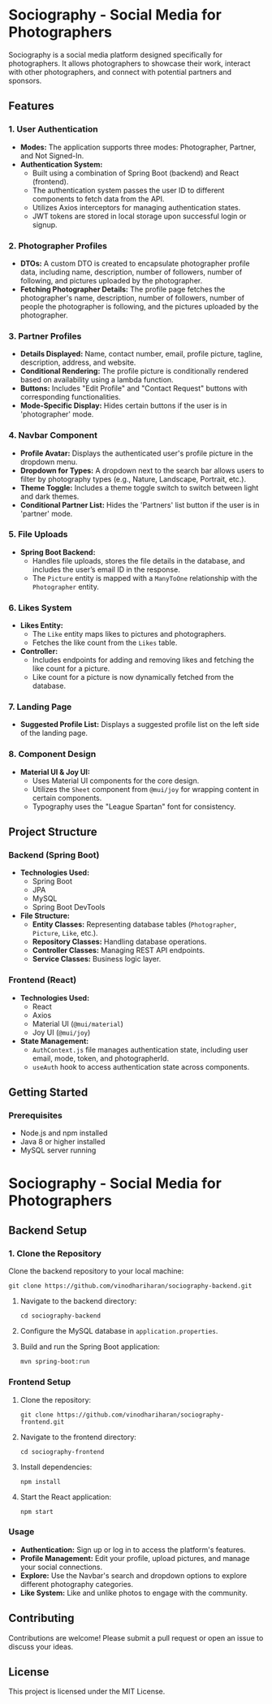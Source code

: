 # Sociography - Social Media for Photographers

Sociography is a social media platform designed specifically for photographers. It allows photographers to showcase their work, interact with other photographers, and connect with potential partners and sponsors.

## Features

### 1. **User Authentication**
- **Modes:** The application supports three modes: Photographer, Partner, and Not Signed-In.
- **Authentication System:** 
  - Built using a combination of Spring Boot (backend) and React (frontend).
  - The authentication system passes the user ID to different components to fetch data from the API.
  - Utilizes Axios interceptors for managing authentication states.
  - JWT tokens are stored in local storage upon successful login or signup.

### 2. **Photographer Profiles**
- **DTOs:** A custom DTO is created to encapsulate photographer profile data, including name, description, number of followers, number of following, and pictures uploaded by the photographer.
- **Fetching Photographer Details:** The profile page fetches the photographer's name, description, number of followers, number of people the photographer is following, and the pictures uploaded by the photographer.

### 3. **Partner Profiles**
- **Details Displayed:** Name, contact number, email, profile picture, tagline, description, address, and website.
- **Conditional Rendering:** The profile picture is conditionally rendered based on availability using a lambda function.
- **Buttons:** Includes "Edit Profile" and "Contact Request" buttons with corresponding functionalities.
- **Mode-Specific Display:** Hides certain buttons if the user is in 'photographer' mode.

### 4. **Navbar Component**
- **Profile Avatar:** Displays the authenticated user's profile picture in the dropdown menu.
- **Dropdown for Types:** A dropdown next to the search bar allows users to filter by photography types (e.g., Nature, Landscape, Portrait, etc.).
- **Theme Toggle:** Includes a theme toggle switch to switch between light and dark themes.
- **Conditional Partner List:** Hides the 'Partners' list button if the user is in 'partner' mode.

### 5. **File Uploads**
- **Spring Boot Backend:**
  - Handles file uploads, stores the file details in the database, and includes the user’s email ID in the response.
  - The `Picture` entity is mapped with a `ManyToOne` relationship with the `Photographer` entity.

### 6. **Likes System**
- **Likes Entity:**
  - The `Like` entity maps likes to pictures and photographers.
  - Fetches the like count from the `Likes` table.
- **Controller:**
  - Includes endpoints for adding and removing likes and fetching the like count for a picture.
  - Like count for a picture is now dynamically fetched from the database.

### 7. **Landing Page**
- **Suggested Profile List:** Displays a suggested profile list on the left side of the landing page.

### 8. **Component Design**
- **Material UI & Joy UI:** 
  - Uses Material UI components for the core design.
  - Utilizes the `Sheet` component from `@mui/joy` for wrapping content in certain components.
  - Typography uses the "League Spartan" font for consistency.

## Project Structure

### Backend (Spring Boot)
- **Technologies Used:** 
  - Spring Boot
  - JPA
  - MySQL
  - Spring Boot DevTools
- **File Structure:**
  - **Entity Classes:** Representing database tables (`Photographer`, `Picture`, `Like`, etc.).
  - **Repository Classes:** Handling database operations.
  - **Controller Classes:** Managing REST API endpoints.
  - **Service Classes:** Business logic layer.

### Frontend (React)
- **Technologies Used:** 
  - React
  - Axios
  - Material UI (`@mui/material`)
  - Joy UI (`@mui/joy`)
- **State Management:** 
  - `AuthContext.js` file manages authentication state, including user email, mode, token, and photographerId.
  - `useAuth` hook to access authentication state across components.

## Getting Started

### Prerequisites

- Node.js and npm installed
- Java 8 or higher installed
- MySQL server running

# Sociography - Social Media for Photographers

## Backend Setup

### 1. Clone the Repository
Clone the backend repository to your local machine:
```
git clone https://github.com/vinodhariharan/sociography-backend.git
```

1.  Navigate to the backend directory:

    ```
    cd sociography-backend
    ```

3.  Configure the MySQL database in `application.properties`.
4.  Build and run the Spring Boot application:

    ```
    mvn spring-boot:run
    ```

### Frontend Setup

1.  Clone the repository:

    ```
    git clone https://github.com/vinodhariharan/sociography-frontend.git
    ```

3.  Navigate to the frontend directory:

    ```
    cd sociography-frontend
    ```

5.  Install dependencies:

    ```
    npm install
    ```

7.  Start the React application:

    ```
    npm start
    ```

### Usage

-   **Authentication:** Sign up or log in to access the platform's features.
-   **Profile Management:** Edit your profile, upload pictures, and manage your social connections.
-   **Explore:** Use the Navbar's search and dropdown options to explore different photography categories.
-   **Like System:** Like and unlike photos to engage with the community.

Contributing
------------

Contributions are welcome! Please submit a pull request or open an issue to discuss your ideas.

License
-------

This project is licensed under the MIT License.

